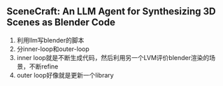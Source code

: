 ## SceneCraft: An LLM Agent for Synthesizing 3D Scenes as Blender Code
1. 利用llm写blender的脚本
2. 分inner-loop和outer-loop
3. inner loop就是不断生成代码，然后利用另一个LVM评价blender渲染的场景，不断refine
4. outer loop好像就是更新一个library